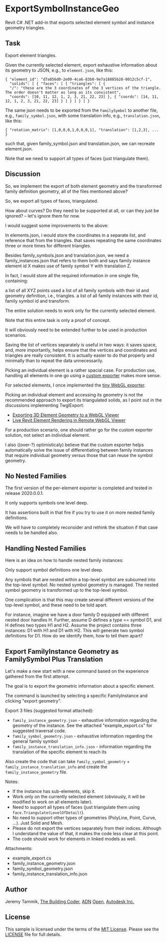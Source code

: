 # ExportSymbolInstanceGeo

Revit C# .NET add-in that exports selected element symbol and instance geometry triangles.


## Task

Export element triangles.

Given the currently selected element, export exhaustive information about its geometry to JSON, e.g., to `element.json`, like this:

```
{ "element_id": "d7a856d0-2e09-4ca6-83b0-9e7a18885b28-0012c5cf-1",
  "solids": [ { "faces": [ { "triangles": [ {
  "/": "these are the 3 coordinates of the 3 vertices of the triangle. The order doesn't matter as long as its consistent",
  "coords": [10, 11, 12, 1, 2, 3, 21, 22, 23] }, { "coords": [14, 11, 12, 1, 2, 3, 21, 22, 23] } ] } ] } ] }
```

The same json needs to be exported from the `FamilySymbol` to another file, e.g., `family_symbol.json`, with some translation info, e.g., `translation.json`, like this:

```
{ "rotation_matrix": [1,0,0,0,1,0,0,0,1], "translation": [1,2,3], ... }
```

such that, given family_symbol.json and translation.json, we can recreate element.json.

Note that we need to support all types of faces (just triangulate them).

## Discussion

So, we implement the export of both element geometry and the transformed family definition geometry, all of the files mentioned above?

So, we export all types of faces, triangulated.

How about curves? Do they need to be supported at all, or can they just be ignored? &ndash; let's ignore them for now.

I would suggest some improvements to the above:

In elements.json, i would store the coordinates in a separate list, and reference that from the triangles. that saves repeating the same coordinates three or more times for different triangles.

Besides family_symbols.json and translation.json, we need a family_instances.json that refers to them both and says family instance element id X makes use of family symbol Y with translation Z.

In fact, I would store all the required information in one single file, containing:

a list of all XYZ points used
a list of all family symbols with their id and geometry definition, i.e., triangles.
a list of all family instances with their id, family symbol id and transform.

The entire solution needs to work only for the currently selected element.

Note that this entire task is only a proof of concept.

It will obviously need to be extended further to be used in production scenarios.

Saving the list of vertices separately is useful in two ways: it saves space, and, more importantly, helps ensure that the vertices and coordinates and triangles are really consistent.
It is actually easier to do that properly and minimally than to repeat the data unnecessarily.

Picking an individual element is a rather spacial case.
For production use, handling all elements in one go using
a [custom exporter](https://thebuildingcoder.typepad.com/blog/about-the-author.html#5.1) makes more sense.

For selected elements, I once implemented
the [tiny WebGL exporter](https://github.com/jeremytammik/TwglExport).

Picking an individual element and accessing its geometry is not the recommended approach to export its triangulated solids, as I point out in the discussions implementing TwglExport:

- [Exporting 3D Element Geometry to a WebGL Viewer](https://thebuildingcoder.typepad.com/blog/2015/04/exporting-3d-element-geometry-to-a-webgl-viewer.html)
- [Live Revit Element Rendering in Remote WebGL Viewer](https://thebuildingcoder.typepad.com/blog/2015/04/live-revit-element-rendering-in-remote-webgl-viewer.html)

For a production scenario, one should rather go for the custom exporter solution, not select an individual element.

I also ((over-?) optimisticaly) believe that the custom exporter helps automatically solve the issue of differentiating between family instances that require individual geometry versus those that can reuse the symbol geometry.


## No Nested Families

The first version of the per-element exporter is completed and tested in release 2020.0.0.1.

It only supports symbols one level deep.

It has assertions built in that fire if you try to use it on more nested family definitions.

We will have to completely reconsider and rethink the situation if that case needs to be handled also.

## Handling Nested Families

Here is an idea on how to handle nested family instances:

Only support symbol definitions one level deep.

Any symbols that are nested within a top-level symbol are subsumed into the top-level symbol.
No nested symbol geometry is managed.
The nested symbol geometry is transformed up to the top-level symbol.

One complication is that this may create several different versions of the top-level symbol, and these need to be told apart.

For instance, imagine we have a door family D equipped with different nested door handles H.
Further, assume D defines a type == symbol D1, and H defines two types H1 and H2.
Assume the project contains three instances: D1 with H1 and D1 with H2.
This will generate two symbol definitions for D1.
How do we identify them, how to tell them apart?


## Export FamilyInstance Geometry as FamilySymbol Plus Translation

Let's make a new start with a new command based on the experience gathered from the first attempt.

The goal is to export the geometric information about a specific element.

The command is launched by selecting a specific FamilyInstance and clicking "export geometry".

Export 3 files (suggested format attached):

- `family_instance_geometry.json` - exhaustive information regarding the geometry of the instance. See the attached "example_export.cs" for suggested traversal code. 
- `family_symbol_geometry.json` - exhaustive information regarding the general family symbol
- `family_instance_translation_info.json` - information regarding the translation of the specific element to reach its

Also create the code that can take `family_symbol_geometry` + `family_instance_translation_info` and create the `family_instance_geometry` file.

Notes:

- If the instance has sub-elements, skip it.
- Work only on the currently selected element (obviously, it will be modified to work on all elements later).
- Need to support all types of faces (just triangulate them using `face.Triangulate(LevelOfDetail)`).
- No need to support other types of geometries (PolyLine, Point, Curve, ...). Just Solid and Mesh.
- Please do not export the vertices separately from their indices. Although I understand the value of that, it makes the code less clear at this point.
- The code should work for elements in linked models as well.

Attachments:

- example_export.cs
- family_instance_geometry.json
- family_symbol_geometry.json
- family_instance_translation_info.json



## Author

Jeremy Tammik, [The Building Coder](http://thebuildingcoder.typepad.com), [ADN](http://www.autodesk.com/adn) [Open](http://www.autodesk.com/adnopen), [Autodesk Inc.](http://www.autodesk.com)


## License

This sample is licensed under the terms of the [MIT License](http://opensource.org/licenses/MIT).
Please see the [LICENSE](LICENSE) file for full details.

